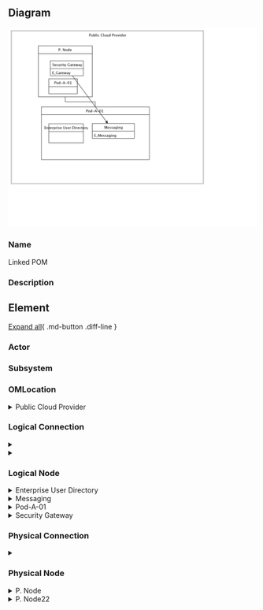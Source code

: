 
## Diagram

![Linked POM](../img/pomview_1A4wGA2HEGp_B18mG8_Wo.png)



### Name


Linked POM


### Description



## Element

[Expand all](#){ .md-button .diff-line }


### Actor


    




### Subsystem





### OMLocation


    

<details markdown=1>
<summary markdown="span">Public Cloud Provider</summary>

<table>
    <caption></caption>
    <thead>
        <tr>
            <th></th>
            <th></th>
        </tr>
    </thead>
    <tr>
        <td> <strong>Name</strong> </td>
        <td>Public Cloud Provider</td>
    </tr>
    <tr>
        <td> <strong>Description</strong> </td>
        <td></td>
    </tr>
</table>


</details>


    




### Logical Connection


    

<details markdown=1>
<summary markdown="span"></summary>

<table>
    <caption></caption>
    <thead>
        <tr>
            <th></th>
            <th></th>
        </tr>
    </thead>
    <tr>
        <td> <strong>Name</strong> </td>
        <td></td>
    </tr>
    <tr>
        <td> <strong>Description</strong> </td>
        <td></td>
    </tr>
</table>


</details>


    

<details markdown=1>
<summary markdown="span"></summary>

<table>
    <caption></caption>
    <thead>
        <tr>
            <th></th>
            <th></th>
        </tr>
    </thead>
    <tr>
        <td> <strong>Name</strong> </td>
        <td></td>
    </tr>
    <tr>
        <td> <strong>Description</strong> </td>
        <td></td>
    </tr>
</table>


</details>


    



### Logical Node


    

<details markdown=1>
<summary markdown="span">Enterprise User Directory</summary>

<table>
    <caption></caption>
    <thead>
        <tr>
            <th></th>
            <th></th>
        </tr>
    </thead>
    <tr>
        <td> <strong>Name</strong> </td>
        <td>Enterprise User Directory</td>
    </tr>
    <tr>
        <td> <strong>Description</strong> </td>
        <td>Provides storage and access to user info for authentication, authorization or profile data.</td>
    </tr>
    <tr>
        <td> <strong>Type</strong> </td>
        <td></td>
    </tr>
    <tr>
        <td> <strong>Primary Capability</strong> </td>
        <td>
            
        </td>
    </tr>
    <tr>
        <td> <strong>Implementation</strong> </td>
        <td>
            
        </td>
    </tr>
    <tr>
        <td> <strong>Architectural Decision</strong> </td>
        <td>
            
        </td>
    </tr>
    <tr>
        <td> <strong>Non Functional Requirement</strong> </td>
        <td>
            
        </td>
    </tr>
    <tr>
        <td> <strong>Generic Group</strong> </td>
        <td></td>
    </tr>
    <tr>
        <td> <strong>Sub-level Diagram</strong> </td>
        <td></td>
    </tr>
    <tr>
        <td> <strong>Related Diagrams</strong> </td>
        <td>
            
                <div><a href="../../Usage Scenario/aodusagescenario_SyKDPbYw1UQ_B18mG8_Wo">US for Runtime</a></div>
            
                <div><a href="../../Usage Scenario/aodusagescenario_1nAUCHuYago_B18mG8_Wo">US2</a></div>
            
                <div><a href="../../IT System View/aoditsystem_SyD-nkBRD_B18mG8_Wo">banking example</a></div>
            
                <div><a href="../../IT System View/aoditsystem_ryJZvbYPk8X_B18mG8_Wo">Built from CAC Template</a></div>
            
                <div><a href="../../IT System View/aoditsystem_Hy-w-KwJLX_B18mG8_Wo">Runtime View</a></div>
            
                <div><a href="../../IT System View/aoditsystem_ryj4PaVLd_B18mG8_Wo">banking for real</a></div>
            
                <div><a href="../../Prescribed Operational View/pomview_1A4wGA2HEGp_B18mG8_Wo">Linked POM</a></div>
            
        </td>
    </tr>
    <tr>
        <td> <strong>Related Elements</strong> </td>
        <td>
            
                <div>P. Node22</div>
                
                    
                    <li><a href="../../Prescribed Operational View/pomview_1A4wGA2HEGp_B18mG8_Wo">Linked POM</a></li>
                    
                
            
            
        </td>
    </tr>
</table>


</details>


    

<details markdown=1>
<summary markdown="span">Messaging</summary>

<table>
    <caption></caption>
    <thead>
        <tr>
            <th></th>
            <th></th>
        </tr>
    </thead>
    <tr>
        <td> <strong>Name</strong> </td>
        <td>Messaging</td>
    </tr>
    <tr>
        <td> <strong>Description</strong> </td>
        <td></td>
    </tr>
    <tr>
        <td> <strong>Type</strong> </td>
        <td></td>
    </tr>
    <tr>
        <td> <strong>Primary Capability</strong> </td>
        <td>
            
        </td>
    </tr>
    <tr>
        <td> <strong>Implementation</strong> </td>
        <td>
            
        </td>
    </tr>
    <tr>
        <td> <strong>Architectural Decision</strong> </td>
        <td>
            
        </td>
    </tr>
    <tr>
        <td> <strong>Non Functional Requirement</strong> </td>
        <td>
            
        </td>
    </tr>
    <tr>
        <td> <strong>Generic Group</strong> </td>
        <td>
                
                <div><strong>SubSystem,K8S Cluster</strong>[User-Defined]</div>
                <div></div>
                
            </td>
    </tr>
    <tr>
        <td> <strong>Sub-level Diagram</strong> </td>
        <td></td>
    </tr>
    <tr>
        <td> <strong>Related Diagrams</strong> </td>
        <td>
            
                <div><a href="../../Logical Operational View/lomview_H1PUvbtP1LX_B18mG8_Wo">LOM view</a></div>
            
                <div><a href="../../Logical Operational View/lomview_SkkqfI25V_B18mG8_Wo">LOM View2</a></div>
            
                <div><a href="../../Usage Scenario/aodusagescenario_SyKDPbYw1UQ_B18mG8_Wo">US for Runtime</a></div>
            
                <div><a href="../../Usage Scenario/aodusagescenario_1nAUCHuYago_B18mG8_Wo">US2</a></div>
            
                <div><a href="../../IT System View/aoditsystem_Hy-w-KwJLX_B18mG8_Wo">Runtime View</a></div>
            
                <div><a href="../../Prescribed Operational View/pomview_1A4wGA2HEGp_B18mG8_Wo">Linked POM</a></div>
            
                <div><a href="../../Prescribed Operational View/pomview_378tvn5ZB0f_B18mG8_Wo">POM view from LOM view</a></div>
            
        </td>
    </tr>
    <tr>
        <td> <strong>Related Elements</strong> </td>
        <td>
            
                <div>P. Node22</div>
                
                    
                    <li><a href="../../Prescribed Operational View/pomview_1A4wGA2HEGp_B18mG8_Wo">Linked POM</a></li>
                    
                
            
                <div>Public Cloud Provider</div>
                
                    
                    <li><a href="../../Prescribed Operational View/pomview_1A4wGA2HEGp_B18mG8_Wo">Linked POM</a></li>
                    
                    <li><a href="../../Prescribed Operational View/pomview_378tvn5ZB0f_B18mG8_Wo">POM view from LOM view</a></li>
                    
                    <li><a href="../../Logical Operational View/lomview_2Ir94BKErqu_B18mG8_Wo">LOM for Heatmap</a></li>
                    
                    <li><a href="../../Logical Operational View/lomview_H1PUvbtP1LX_B18mG8_Wo">LOM view</a></li>
                    
                    <li><a href="../../Logical Operational View/lomview_SkkqfI25V_B18mG8_Wo">LOM View2</a></li>
                    
                
            
            
                <div>E_Messaging</div>
                
            
        </td>
    </tr>
</table>


</details>


    

<details markdown=1>
<summary markdown="span">Pod-A-01</summary>

<table>
    <caption></caption>
    <thead>
        <tr>
            <th></th>
            <th></th>
        </tr>
    </thead>
    <tr>
        <td> <strong>Name</strong> </td>
        <td>Pod-A-01</td>
    </tr>
    <tr>
        <td> <strong>Description</strong> </td>
        <td></td>
    </tr>
    <tr>
        <td> <strong>Type</strong> </td>
        <td></td>
    </tr>
    <tr>
        <td> <strong>Primary Capability</strong> </td>
        <td>
            
        </td>
    </tr>
    <tr>
        <td> <strong>Implementation</strong> </td>
        <td>
            
        </td>
    </tr>
    <tr>
        <td> <strong>Architectural Decision</strong> </td>
        <td>
            
        </td>
    </tr>
    <tr>
        <td> <strong>Non Functional Requirement</strong> </td>
        <td>
            
        </td>
    </tr>
    <tr>
        <td> <strong>Generic Group</strong> </td>
        <td></td>
    </tr>
    <tr>
        <td> <strong>Sub-level Diagram</strong> </td>
        <td></td>
    </tr>
    <tr>
        <td> <strong>Related Diagrams</strong> </td>
        <td>
            
                <div><a href="../../Logical Operational View/lomview_H1PUvbtP1LX_B18mG8_Wo">LOM view</a></div>
            
                <div><a href="../../Prescribed Operational View/pomview_1VE6fAN6Gs2_B18mG8_Wo">Multi-zone Kube Clusters</a></div>
            
                <div><a href="../../Prescribed Operational View/pomview_1A4wGA2HEGp_B18mG8_Wo">Linked POM</a></div>
            
                <div><a href="../../Prescribed Operational View/pomview_378tvn5ZB0f_B18mG8_Wo">POM view from LOM view</a></div>
            
        </td>
    </tr>
    <tr>
        <td> <strong>Related Elements</strong> </td>
        <td>
            
                <div>Workers ZA</div>
                
                    
                    <li><a href="../../Prescribed Operational View/pomview_1VE6fAN6Gs2_B18mG8_Wo">Multi-zone Kube Clusters</a></li>
                    
                
            
                <div>P. Node</div>
                
                    
                    <li><a href="../../Prescribed Operational View/pomview_1A4wGA2HEGp_B18mG8_Wo">Linked POM</a></li>
                    
                
            
                <div>Public Cloud Provider</div>
                
                    
                    <li><a href="../../Prescribed Operational View/pomview_1A4wGA2HEGp_B18mG8_Wo">Linked POM</a></li>
                    
                    <li><a href="../../Prescribed Operational View/pomview_378tvn5ZB0f_B18mG8_Wo">POM view from LOM view</a></li>
                    
                    <li><a href="../../Logical Operational View/lomview_2Ir94BKErqu_B18mG8_Wo">LOM for Heatmap</a></li>
                    
                    <li><a href="../../Logical Operational View/lomview_H1PUvbtP1LX_B18mG8_Wo">LOM view</a></li>
                    
                    <li><a href="../../Logical Operational View/lomview_SkkqfI25V_B18mG8_Wo">LOM View2</a></li>
                    
                
            
            
        </td>
    </tr>
</table>


</details>


    

<details markdown=1>
<summary markdown="span">Security Gateway</summary>

<table>
    <caption></caption>
    <thead>
        <tr>
            <th></th>
            <th></th>
        </tr>
    </thead>
    <tr>
        <td> <strong>Name</strong> </td>
        <td>Security Gateway</td>
    </tr>
    <tr>
        <td> <strong>Description</strong> </td>
        <td>Network point that acts as an entrance to another network.

Products:
* IBM QRadar® and IBM Security Trusteer® for security intelligence
* IBM Security Access Manager
* IBM Security Directory Suite
* IBM Single Sign On</td>
    </tr>
    <tr>
        <td> <strong>Type</strong> </td>
        <td></td>
    </tr>
    <tr>
        <td> <strong>Primary Capability</strong> </td>
        <td>
            
        </td>
    </tr>
    <tr>
        <td> <strong>Implementation</strong> </td>
        <td>
            
                <div><a href="https://www.docker.com/">Docker</a></div>
            
                <div><a href="https://www.ibm.com/products/maximo">IBM Maximo</a></div>
            
        </td>
    </tr>
    <tr>
        <td> <strong>Architectural Decision</strong> </td>
        <td>
            
        </td>
    </tr>
    <tr>
        <td> <strong>Non Functional Requirement</strong> </td>
        <td>
            
        </td>
    </tr>
    <tr>
        <td> <strong>Generic Group</strong> </td>
        <td>
                
                <div><strong>SubSystem,K8S Cluster</strong>[User-Defined]</div>
                <div></div>
                
            </td>
    </tr>
    <tr>
        <td> <strong>Sub-level Diagram</strong> </td>
        <td></td>
    </tr>
    <tr>
        <td> <strong>Related Diagrams</strong> </td>
        <td>
            
                <div><a href="../../Logical Operational View/lomview_H1PUvbtP1LX_B18mG8_Wo">LOM view</a></div>
            
                <div><a href="../../Logical Operational View/lomview_SkkqfI25V_B18mG8_Wo">LOM View2</a></div>
            
                <div><a href="../../Usage Scenario/aodusagescenario_SyKDPbYw1UQ_B18mG8_Wo">US for Runtime</a></div>
            
                <div><a href="../../Usage Scenario/aodusagescenario_1nAUCHuYago_B18mG8_Wo">US2</a></div>
            
                <div><a href="../../IT System View/aoditsystem_Hy-w-KwJLX_B18mG8_Wo">Runtime View</a></div>
            
                <div><a href="../../IT System View/aoditsystem_34XIsXb9za1_B18mG8_Wo">Visualization Paper</a></div>
            
                <div><a href="../../Prescribed Operational View/pomview_1A4wGA2HEGp_B18mG8_Wo">Linked POM</a></div>
            
                <div><a href="../../Prescribed Operational View/pomview_378tvn5ZB0f_B18mG8_Wo">POM view from LOM view</a></div>
            
        </td>
    </tr>
    <tr>
        <td> <strong>Related Elements</strong> </td>
        <td>
            
                <div>P. Node</div>
                
                    
                    <li><a href="../../Prescribed Operational View/pomview_1A4wGA2HEGp_B18mG8_Wo">Linked POM</a></li>
                    
                
            
                <div>Public Cloud Provider</div>
                
                    
                    <li><a href="../../Prescribed Operational View/pomview_1A4wGA2HEGp_B18mG8_Wo">Linked POM</a></li>
                    
                    <li><a href="../../Prescribed Operational View/pomview_378tvn5ZB0f_B18mG8_Wo">POM view from LOM view</a></li>
                    
                    <li><a href="../../Logical Operational View/lomview_2Ir94BKErqu_B18mG8_Wo">LOM for Heatmap</a></li>
                    
                    <li><a href="../../Logical Operational View/lomview_H1PUvbtP1LX_B18mG8_Wo">LOM view</a></li>
                    
                    <li><a href="../../Logical Operational View/lomview_SkkqfI25V_B18mG8_Wo">LOM View2</a></li>
                    
                
            
            
                <div>E_Gateway</div>
                
                    
                    <li><div><a href="../../Prescribed Operational View/pomview_1A4wGA2HEGp_B18mG8_Wo">Linked POM</a></div></li>
                    
                    <li><div><a href="../../Logical Operational View/lomview_H1PUvbtP1LX_B18mG8_Wo">LOM view</a></div></li>
                    
                    <li><div><a href="../../Logical Operational View/lomview_SkkqfI25V_B18mG8_Wo">LOM View2</a></div></li>
                    
                    <li><div><a href="../../Services View/aodservices_3pYHSLsFfzn_B18mG8_Wo">Demo1</a></div></li>
                    
                
            
        </td>
    </tr>
</table>


</details>


    





### Physical Connection


    

<details markdown=1>
<summary markdown="span"></summary>

<table>
    <caption></caption>
    <thead>
        <tr>
            <th></th>
            <th></th>
        </tr>
    </thead>
    <tr>
        <td> <strong>Name</strong> </td>
        <td></td>
    </tr>
    <tr>
        <td> <strong>Description</strong> </td>
        <td></td>
    </tr>
</table>


</details>


    





### Physical Node


    

<details markdown=1>
<summary markdown="span">P. Node</summary>

<table>
    <caption></caption>
    <thead>
        <tr>
            <th></th>
            <th></th>
        </tr>
    </thead>
    <tr>
        <td> <strong>Name</strong> </td>
        <td>P. Node</td>
    </tr>
    <tr>
        <td> <strong>Description</strong> </td>
        <td></td>
    </tr>
    <tr>
        <td> <strong>Cardinality</strong> </td>
        <td>1</td>
    </tr>
    <tr>
        <td> <strong>CPU/Cores</strong> </td>
        <td></td>
    </tr>
    <tr>
        <td> <strong>Memory</strong> </td>
        <td></td>
    </tr>
    <tr>
        <td> <strong>Network ports</strong> </td>
        <td></td>
    </tr>
    <tr>
        <td> <strong>OS/Hyper-visor</strong> </td>
        <td></td>
    </tr>
    <tr>
        <td> <strong>Deploy</strong> </td>
        <td></td>
    </tr>
    <tr>
        <td> <strong>Deploy Provisioning</strong> </td>
        <td></td>
    </tr>
</table>


</details>


    

<details markdown=1>
<summary markdown="span">P. Node22</summary>

<table>
    <caption></caption>
    <thead>
        <tr>
            <th></th>
            <th></th>
        </tr>
    </thead>
    <tr>
        <td> <strong>Name</strong> </td>
        <td>P. Node22</td>
    </tr>
    <tr>
        <td> <strong>Description</strong> </td>
        <td></td>
    </tr>
    <tr>
        <td> <strong>Cardinality</strong> </td>
        <td>1</td>
    </tr>
    <tr>
        <td> <strong>CPU/Cores</strong> </td>
        <td></td>
    </tr>
    <tr>
        <td> <strong>Memory</strong> </td>
        <td></td>
    </tr>
    <tr>
        <td> <strong>Network ports</strong> </td>
        <td></td>
    </tr>
    <tr>
        <td> <strong>OS/Hyper-visor</strong> </td>
        <td></td>
    </tr>
    <tr>
        <td> <strong>Deploy</strong> </td>
        <td></td>
    </tr>
    <tr>
        <td> <strong>Deploy Provisioning</strong> </td>
        <td></td>
    </tr>
</table>


</details>


    


